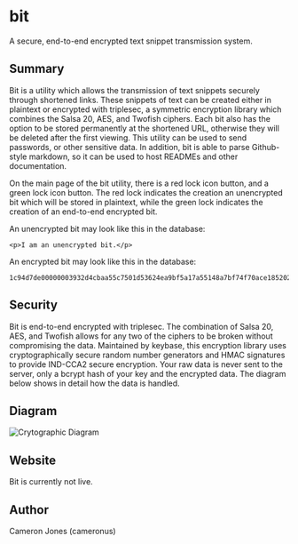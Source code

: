# bit
A secure, end-to-end encrypted text snippet transmission system.

## Summary
Bit is a utility which allows the transmission of text snippets securely through shortened links. These snippets of text can be created either in plaintext or encrypted with triplesec, a symmetric encryption library which combines the Salsa 20, AES, and Twofish ciphers. Each bit also has the option to be stored permanently at the shortened URL, otherwise they will be deleted after the first viewing. This utility can be used to send passwords, or other sensitive data. In addition, bit is able to parse Github-style markdown, so it can be used to host READMEs and other documentation.

On the main page of the bit utility, there is a red lock icon button, and a green lock icon button. The red lock indicates the creation an unencrypted bit which will be stored in plaintext, while the green lock indicates the creation of an end-to-end encrypted bit.

An unencrypted bit may look like this in the database:
```
<p>I am an unencrypted bit.</p>
```

An encrypted bit may look like this in the database:
```
1c94d7de00000003932d4cbaa55c7501d53624ea9bf5a17a55148a7bf74f70ace185202fed61b460cdfde2dc99977f239eb0af32f46e17c800dc37c9e9ebeb366a8a77752f098d3bd888f2db728df16ead979fa1732ec9c209c29e86736344257707184bda5c3fca008e82ba9b730645077487cb8e80446d61642dce73f8ee19544c421cbb250eb1a33c6ea9b3eb0c98f6e89212830744f504bd0424c39c1246724aad268011b5ab2b21f40bacee08925c22f2039f132686d6cc44a7e27a721e74865345bfc535820ba4dbb9c8e83cacfe7bc4dc759ba7e245da6721539a47e586d88050b452002b6bcf13dd1d9b
```

## Security
Bit is end-to-end encrypted with triplesec. The combination of Salsa 20, AES, and Twofish allows for any two of the ciphers to be broken without compromising the data. Maintained by keybase, this encryption library uses cryptographically secure random number generators and HMAC signatures to provide IND-CCA2 secure encryption. Your raw data is never sent to the server, only a bcrypt hash of your key and the encrypted data. The diagram below shows in detail how the data is handled.

## Diagram
![Crytographic Diagram](http://i.imgur.com/u8kV4qy.png)

## Website
Bit is currently not live.

## Author
Cameron Jones (cameronus)
